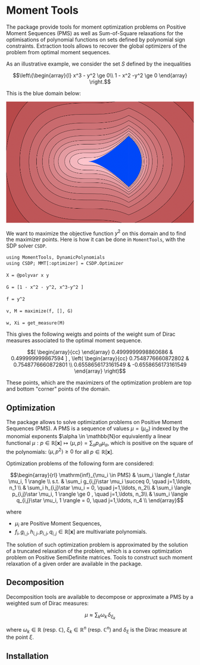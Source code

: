 # Moment Tools

The package provide tools for moment optimization problems on Positive Moment Sequences (PMS) as well as Sum-of-Square relaxations for the optimisations of polynomial functions on sets defined by polynomial sign constraints.
Extraction tools allows to recover the global optimizers of the problem from optimal moment sequences.

As an illustrative example, we consider the set $S$ defined by the inequalities 
```math
\left\{\begin{array}{l}
x^3 - y^2 \ge 0\\
1 - x^2 -y^2 \ge 0
\end{array}
\right.
```
This is the blue domain below:

![DomainCusp](DomainCusp.png)

We want to maximize the objective function $y^2$ on this domain and to find the maximizer points. Here is how it can be done in `MomentTools`, with the SDP solver `CSDP`.

```
using MomentTools, DynamicPolynomials
using CSDP; MMT[:optimizer] = CSDP.Optimizer

X = @polyvar x y

G = [1 - x^2 - y^2, x^3-y^2 ]

f = y^2

v, M = maximize(f, [], G)

w, Xi = get_measure(M)
```
This gives the following weigts and points of the weight sum of Dirac measures  associated to the optimal moment sequence. 
```math
[
\begin{array}{cc}
\end{array}
0.4999999998860686 & 0.499999999867594
]
,
\left(
\begin{array}{cc}
0.7548776660872802 & 0.7548776660872801 \\
0.6558656173161549 & -0.6558656173161549 
\end{array}
\right)
```
These points, which are the maximizers of the optimization problem are top and bottom "corner" points of the domain.



## Optimization

The package allows to solve optimization problems on Positive Moment Sequences (PMS).
A PMS is a sequence of values 
$\mu=(\mu_{\alpha})$ indexed by the monomial exponents $\alpha \in \mathbb{N}or equivalently a linear functional
$\mu: p \in \mathbb{R}[\mathbf{x}] \mapsto \langle \mu, p \rangle = \sum_{\alpha} p_{\alpha}
\mu_{\alpha}$, which is positive on the square of the polynomials:
 $\langle \mu, p^2 \rangle \geq 0$ for all $p\in \mathbb{R}[\mathbf{x}]$.


Optimization problems of the following form are considered:

```math
\begin{array}{rl}
\mathrm{inf}_{\mu_i \in PMS} & \sum_i \langle f_i\star \mu_i, 1 \rangle \\
s.t. &  \sum_i g_{i,j}\star \mu_i \succeq 0, \quad j=1,\ldots, n_1 \\ 
     &  \sum_i h_{i,j}\star \mu_i = 0, \quad j=1,\ldots, n_2\\
     &  \sum_i \langle p_{i,j}\star \mu_i, 1 \rangle \ge 0 , \quad j=1,\ldots, n_3\\
     &  \sum_i \langle q_{i,j}\star \mu_i, 1 \rangle = 0, \quad j=1,\ldots, n_4 \\
\end{array}
```
where
    
-  $\mu_i$ are Positive Moment Sequences,
-  $f_i, g_{i,j}, h_{i,j}, p_{i,j}, q_{i,j} \in \mathbb{R}[\mathbf{x}]$ are multivariate polynomials.

The solution of such optimization problem is approximated by the
solution of a truncated relaxation of the problem, which is a convex
optimization problem on Positive SemiDefinite matrices. Tools to
construct such moment relaxation of a given order are available in the package.

## Decomposition

Decomposition tools are available to decompose or approximate a PMS by
a weighted sum of Dirac measures:

```math
\mu \approx \sum_k \omega_k \, \delta_{\xi_k}
```        

where $\omega_k\in \mathbb{R}$ (resp. $\mathbb{C}$), $\xi_k \in \mathbb{R}^n$ (resp. $\mathbb{C}^n$) and $\delta_{\xi}$ is
the Dirac measure at the point $\xi$. 


## Installation
